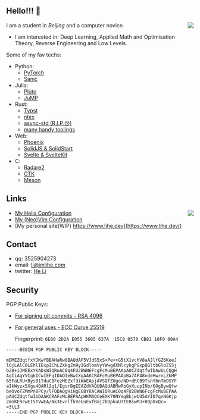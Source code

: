 ## Hello!!! 👋

<a href="#"><img align="right" src="https://github-readme-stats.vercel.app/api?username=lihe07&count_private=true&show_icons=true&theme=radical"></img></a>

I am a student in _Beijing_ and a computer novice. 

- I am interested in: Deep Learning, Applied Math and Optimisation Theory, Reverse Engineering and Low Levels.


Some of my fav techs:

- Python:
  - [PyTorch](https://pytorch.org/)
  - [Sanic](https://sanic.dev/)
- Julia:
  - [Pluto](https://plutojl.org/)
  - [JuMP](https://jump.dev/)
- Rust:
  - [Typst](https://typst.app/)
  - [ntex](https://ntex.rs/)
  - [async-std (R.I.P.😢)](https://async.rs/)
  - [many handy toolings](https://github.com/stars/lihe07/lists/essentials)
- Web:
  - [Phoenix](https://www.phoenixframework.org/)
  - [SolidJS & SolidStart](https://www.solidjs.com/)
  - [Svelte & SvelteKit](https://svelte.dev/)
- C:
  - [Radare2](https://github.com/radareorg/radare2)
  - [GTK](https://www.gtk.org/)
  - [Meson](https://mesonbuild.com/)

## Links

<a href="#"><img align="right" src="https://github-readme-stats.vercel.app/api/top-langs/?username=lihe07&theme=radical&layout=compact"></img></a>

- [My Helix Configuration](https://github.com/lihe07/lihe07/blob/main/config.toml)
- [My (Neo)Vim Configuration](https://github.com/lihe07/lihe07/blob/main/init.vim)
- [My personal site(WIP) https://www.lihe.dev](https://www.lihe.dev/)

## Contact

- qq: 3525904273
- email:  li@imlihe.com
- twitter: [He Li](https://twitter.com/HeLi07784212)

## Security

PGP Public Keys:

- [For signing git commits - RSA 4096](https://github.com/lihe07.gpg)
- [For general uses - ECC Curve 25519](https://keys.openpgp.org/vks/v1/by-fingerprint/6E002D2AE0553605637A15C80570CB8110F000A4)

  Fingerprint: `6E00 2D2A E055 3605 637A  15C8 0570 CB81 10F0 00A4`

```
-----BEGIN PGP PUBLIC KEY BLOCK-----

mDMEZdqtfxYJKwYBBAHaRw8BAQdAF5VJdS5xS+Pe++G5tX1vchV8aAJlfGZ6KeeJ
lGjLAlC0LEhlIExpIChLZXkgZm9yIGdlbmVyYWwgdXNlcykgPGxpQGltbGloZS5j
b20+iJMEExYKADsWIQRuAC0q4FU2BWN6FcgFcMuBEPAApAUCZdqtfwIbAwULCQgH
AgIiAgYVCgkICwIEFgIDAQIeBwIXgAAKCRAFcMuBEPAApBa7AP48ndeHwrnLZkHP
65FaLRU+BysB1TduCBFezMEZxf3iWAEApjAVSQfZUgo/ND+dRCB9TsnYbnTmOSYF
aIkWyzx5Xgu4OARl2q1/EgorBgEEAZdVAQUBAQdABMwRbGyXuupINb/6OgBywQfw
beOvoTZMmPn8PCy/lFQDAQgHiHgEGBYKACAWIQRuAC0q4FU2BWN6FcgFcMuBEPAA
pAUCZdqtfwIbDAAKCRAFcMuBEPAApHKMAQCeEXK70NYmgBkjwbU5AYI07qnNGKjp
2mSKE9cwEI5TVwEA/Nk3EvrlfkVeUuEvfBaj2bDpkuU7tEBswMJ+0Op0xQc=
=3tL3
-----END PGP PUBLIC KEY BLOCK-----
```
